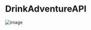 # DrinkAdventureAPI
![image](https://user-images.githubusercontent.com/96611186/166335206-71071845-cbd1-4231-b241-659bf728088a.png)
